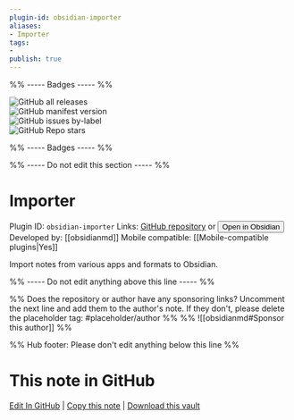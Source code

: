 ```yaml
---
plugin-id: obsidian-importer
aliases:
- Importer
tags: 
- 
publish: true
---
```


%% ----- Badges ----- %%

![GitHub all releases](https://img.shields.io/github/downloads/obsidianmd/obsidian-importer/total?color=573E7A&logo=github&style=for-the-badge)   
![GitHub manifest version](https://img.shields.io/github/manifest-json/v/obsidianmd/obsidian-importer?color=573E7A&logo=github&style=for-the-badge)   
![GitHub issues by-label](https://img.shields.io/github/issues/obsidianmd/obsidian-importer/help%20wanted?color=573E7A&logo=github&style=for-the-badge)   
![GitHub Repo stars](https://img.shields.io/github/stars/obsidianmd/obsidian-importer?color=573E7A&logo=github&style=for-the-badge)

%% ----- Badges ----- %%

%% ----- Do not edit this section ----- %%

# Importer

Plugin ID: `obsidian-importer`
Links: [GitHub repository](https://github.com/obsidianmd/obsidian-importer) or [<button id=HH>Open in Obsidian</button>](obsidian://show-plugin?id=obsidian-importer)
Developed by: [[obsidianmd]]
Mobile compatible: [[Mobile-compatible plugins|Yes]]

Import notes from various apps and formats to Obsidian.

%% ----- Do not edit anything above this line ----- %% 

%% Does the repository or author have any sponsoring links? Uncomment the next line and add them to the author's note. If they don't, please delete the placeholder tag: #placeholder/author %%
%% ![[obsidianmd#Sponsor this author]] %%

%% Hub footer: Please don't edit anything below this line %%

# This note in GitHub

<span class="git-footer">[Edit In GitHub](https://github.dev/obsidian-community/obsidian-hub/blob/main/02%20-%20Community%20Expansions/02.05%20All%20Community%20Expansions/Plugins/obsidian-importer.md "git-hub-edit-note") | [Copy this note](https://raw.githubusercontent.com/obsidian-community/obsidian-hub/main/02%20-%20Community%20Expansions/02.05%20All%20Community%20Expansions/Plugins/obsidian-importer.md "git-hub-copy-note") | [Download this vault](https://github.com/obsidian-community/obsidian-hub/archive/refs/heads/main.zip "git-hub-download-vault") </span>
